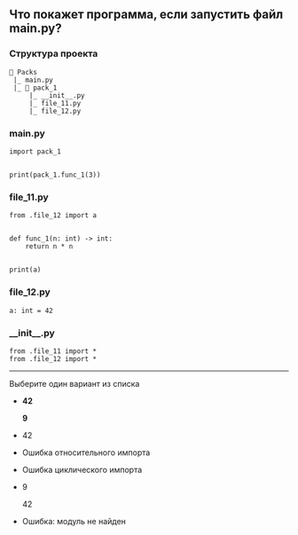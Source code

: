 ## Что покажет программа, если запустить файл main.py?

### Структура проекта

    📁 Packs
     |_ main.py
     |_ 📁 pack_1
         |_ __init__.py
         |_ file_11.py
         |_ file_12.py

### main.py

    import pack_1
    
    
    print(pack_1.func_1(3))

### file\_11.py

    from .file_12 import a
    
    
    def func_1(n: int) -> int:
        return n * n
    
    
    print(a)

### file\_12.py

    a: int = 42

### \_\_init\_\_.py

    from .file_11 import *
    from .file_12 import *

---

Выберите один вариант из списка


- **42**

   **9**

- 42

- Ошибка относительного импорта

- Ошибка циклического импорта

- 9

   42

- Ошибка: модуль не найден